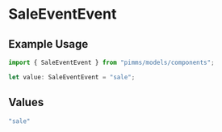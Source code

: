 # SaleEventEvent

## Example Usage

```typescript
import { SaleEventEvent } from "pimms/models/components";

let value: SaleEventEvent = "sale";
```

## Values

```typescript
"sale"
```